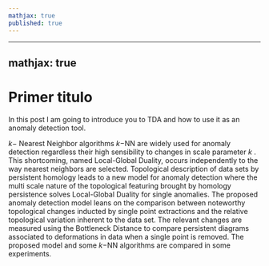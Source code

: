 ```yaml
---
mathjax: true
published: true
---
```

---
mathjax: true
---

# Primer titulo

In this post I am going to introduce you to TDA and how to use it as an anomaly detection tool. 


$k-$ Nearest Neighbor algorithms $k-$NN are widely used for anomaly detection regardless their high sensibility to changes in scale parameter $k$ . This shortcoming, named 
Local-Global Duality, occurs independently to the way nearest neighbors are selected. Topological description of data sets by persistent homology leads to a new model for 
anomaly detection where the multi scale nature of the topological featuring brought by homology persistence solves Local-Global Duality for single anomalies. The proposed 
anomaly detection model leans on the comparison between noteworthy topological changes inducted by single point extractions and the relative topological variation inherent 
to the data set. The relevant changes are measured using the Bottleneck Distance to compare persistent diagrams associated to deformations in data when a single point is 
removed. The proposed model and some $k-$NN algorithms  are compared in some experiments.
